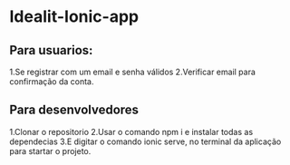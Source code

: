 # Idealit-Ionic-app
## Para usuarios:
1.Se registrar com um email e senha válidos
2.Verificar email para confirmação da conta.

## Para desenvolvedores
1.Clonar o repositorio
2.Usar o comando npm i e instalar todas as dependecias
3.E digitar o comando ionic serve, no terminal da aplicação para startar o projeto.

